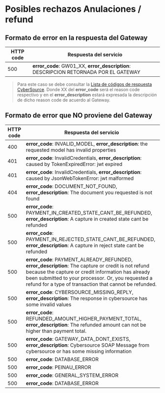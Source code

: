 # Posibles rechazos Anulaciones / refund

## Formato de error en la respuesta del Gateway
| HTTP code| Respuesta del servicio                               |
| -------- | ---------------------------------------- |
|500 | **error_code**: GW01_XX, **error_description**: DESCRIPCION RETORNADA POR EL GATEWAY|

> Para este caso se debe consultar la [Lista de códigos de respuesta CyberSource](../pasarela-de-pagos/api-tokenizacion-pago/cybersource_reason_code.md). Donde XX del **error_code** será el reason code respectivo y en el **error_description** estará expresada la descripción de dicho reason code de acuerdo al Gateway.

## Formato de error que NO proviene del Gateway
| HTTP code| Respuesta del servicio                               |
| -------- | ---------------------------------------- |
|400 | **error_code**: INVALID_MODEL, **error_description**: the requested model has invalid properties|
|401 | **error_code**: InvalidCredentials, **error_description**: caused by TokenExpiredError: jwt expired|
|401 | **error_code**: InvalidCredentials, **error_description**: caused by JsonWebTokenError: jwt malformed|
|404 | **error_code**: DOCUMENT_NOT_FOUND, **error_description**: The document you requested is not found|
| 500  |**error_code**: PAYMENT_IN_CREATED_STATE_CANT_BE_REFUNDED, **error_description**: A capture in created state cant be refunded|
| 500 | **error_code**: PAYMENT_IN_REJECTED_STATE_CANT_BE_REFUNDED, **error_description**: A capture in reject state cant be refunded |
| 500 | **error_code**: PAYMENT_ALREADY_REFUNDED, **error_description**: The capture or credit is not refund because the capture or credit information has already been submitted to your processor. Or, you requested a refund for a type of transaction that cannot be refunded. |
| 500 | **error_code**: CYBERSOURCE_MISSING_REPLY, **error_description**: The response in cybersource has some invalid values|
| 500 | **error_code**: REFUNDED_AMOUNT_HIGHER_PAYMENT_TOTAL, **error_description**: The refunded amount can not be higher than payment total. |
| 500 | **error_code**: GATEWAY_DATA_DONT_EXISTS, **error_description**: Cybersource SOAP Message from cybersource or has some missing information|
|500 | **error_code**: DATABASE_ERROR |
|500 | **error_code**: PEINAU_ERROR |
|500 | **error_code**: GENERAL_SYSTEM_ERROR |
|500 | **error_code**: DATABASE_ERROR |
